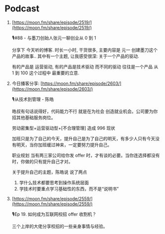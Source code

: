 # Podcast

1. [https://moon.fm/share/episode/2519/](https://moon.fm/share/episode/2519/)

   🎙\#88 - 与墨刀创始人张元一聊创业从 0 到 1

   分享下 今天听的博客. 时长一小时, 干货很多, 主要内容是 元一 创建墨刀这个产品的故事.. 其中有一个主题, 让我感受很深: 关于一个产品的驱动.

   有的产品是 运营驱动, 有的产品是技术驱动 而不同的驱动 往往是一个产品 从 1 到 100 这个过程中 最重要的立意.

2. 今日播客分享: [https://moon.fm/share/episode/2603/](https://moon.fm/share/episode/2603/)

   🎙从技术到管理 - 陈皓

   皓叔有句话说得好，代码能力不行 就是在为社会 创造就业机会。公司要为你招其他基础服务岗位。

   劳动密集型+运营驱动型+\[不合理管理\] 造成 996 现状

   加班只是为了自己的今天，提升自己是为了自己的明天，有多少人只有今天没有明天，当你加班缓过神来，一定要努力提升自己。

   职业规划 当有两三家公司给你发 offer 时，才有谈的必要。当你连选择都没有时，你做的只有提升自己才对。

   关于提升自己的主题，陈皓说 说了两点

   1. 学什么技术都要思考到操作系统层面
   2. 学技术时要重点学习基础性的东西，而不是“说明书”

3. [https://moon.fm/share/episode/2559/](https://moon.fm/share/episode/2559/)

   🎙Ep 19. 如何成为互联网校招 offer 收割机？

   三个上岸的大佬分享校招的一些亲身事情与经验。


